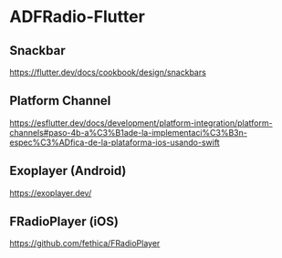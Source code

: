 # ADFRadio-Flutter

## Snackbar

https://flutter.dev/docs/cookbook/design/snackbars

## Platform Channel

https://esflutter.dev/docs/development/platform-integration/platform-channels#paso-4b-a%C3%B1ade-la-implementaci%C3%B3n-espec%C3%ADfica-de-la-plataforma-ios-usando-swift

## Exoplayer (Android)

https://exoplayer.dev/

## FRadioPlayer (iOS)

https://github.com/fethica/FRadioPlayer




